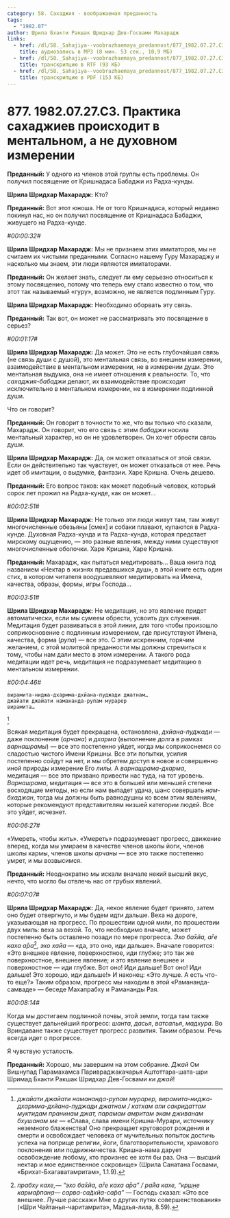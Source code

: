 ```yaml
---
category: 58. Сахаджия - воображаемая преданность
tags:
  - "1982.07"
author: Шрила Бхакти Ракшак Шридхар Дев-Госвами Махарадж
links:
  - href: /dl/58._Sahajiya--voobrazhaemaya_predannost/877_1982.07.27.C3_SridharMj_Praktika_sahadzhiev_proishodit_v_mentalnom_a_ne_duhovnom_izmerenii.mp3
    title: аудиозапись в MP3 (8 мин. 53 сек., 10,9 МБ)
  - href: /dl/58._Sahajiya--voobrazhaemaya_predannost/877_1982.07.27.C3_SridharMj_Praktika_sahadzhiev_proishodit_v_mentalnom_a_ne_duhovnom_izmerenii.rtf
    title: транскрипцию в RTF (93 КБ)
  - href: /dl/58._Sahajiya--voobrazhaemaya_predannost/877_1982.07.27.C3_SridharMj_Praktika_sahadzhiev_proishodit_v_mentalnom_a_ne_duhovnom_izmerenii.pdf
    title: транскрипцию в PDF (153 КБ)
---
```


# 877. 1982.07.27.C3. Практика сахаджиев происходит в ментальном, а не духовном измерении

**Преданный:** У одного из членов этой группы есть проблемы. Он получил посвящение от Кришнадаса Бабаджи из Радха-кунды.

**Шрила Шридхар Махарадж:** Кто?

**Преданный:** Вот этот юноша. Не от того Кришнадаса, который недавно покинул нас, но он получил посвящение от Кришнадаса Бабаджи, живущего на Радха-кунде.

*#00:00:32#*

**Шрила Шридхар Махарадж:** Мы не признаем этих имитаторов, мы не считаем их чистыми преданными. Согласно нашему Гуру Махараджу и насколько мы знаем, эти люди являются имитаторами.

**Преданный:** Он желает знать, следует ли ему серьезно относиться к этому посвящению, потому что теперь ему стало известно о том, что этот так называемый «гуру», возможно, не является подлинным Гуру.

**Шрила Шридхар Махарадж:** Необходимо оборвать эту связь.

**Преданный:** Так вот, он может не рассматривать это посвящение в серьез?

*#00:01:17#*

**Шрила Шридхар Махарадж:** Да может. Это не есть глубочайшая связь (не связь души с душой), это ментальная связь, во внешнем измерении, взаимодействие в ментальном измерении, не в измерении души. Это ментальная выдумка, она не имеет отношения к реальности. То, что *сахаджия-бабаджи* делают, их взаимодействие происходит исключительно в ментальном измерении, не в измерении подлинной души.

Что он говорит?

**Преданный:** Он говорит в точности то же, что вы только что сказали, Махарадж. Он говорит, что его связь с этим *бабаджи* носила ментальный характер, но он не удовлетворен. Он хочет обрести связь души.

**Шрила Шридхар Махарадж:** Да, он может отказаться от этой связи. Если он действительно так чувствует, он может отказаться от нее. Речь идет об имитации, о выдумке, фантазии. Харе Кришна. Очень дешево.

**Преданный:** Его вопрос таков: как может подобный человек, который сорок лет прожил на Радха-кунде, как он может…

*#00:02:51#*

**Шрила Шридхар Махарадж:** Не только эти люди живут там, там живут многочисленные обезьяны [смех] и собаки плавают, купаются в Радха-кунде. Духовная Радха-кунда и та Радха-кунда, которая предстает мирскому ощущению, — это разные явления, между ними существуют многочисленные оболочки. Харе Кришна, Харе Кришна.

**Преданный:** Махарадж, как пытаться медитировать… Ваша книга под названием «Нектар в жизнях предавшихся душ», в этой книге есть один стих, в котором читателя воодушевляют медитировать на Имена, качества, образы, формы, игры Господа…

*#00:03:51#*

**Шрила Шридхар Махарадж:** Не медитация, но это явление придет автоматически, если мы сумеем обрести, усвоить дух служения. Медитация будет развиваться в этой линии, для того чтобы произошло соприкосновение с подлинным измерением, где присутствуют Имена, качества, форма (*рупа*) — все это. С этим искренним, горячим желанием, с этой молитвой преданности мы должны стремиться к тому, чтобы нам дали место в этом измерении. А такого рода медитации идет речь, медитация не подразумевает медитацию в ментальном измерении.

*#00:04:46#*

    вирамита-ниджа-дхармма-дхйана-пуджади джатнам…
    джайати джайати намананда-рупам мурарер
    вирамита…
[^_ftn1]

Всякая медитация будет прекращена, остановлена, *дхйана-пуджади* — даже поклонение (*арчана*) и *дхарма* (выполнение долга в рамках *варнашрамы*) — все это постепенно уйдет, когда мы соприкоснемся со сладостью чистого Имени Кришны. Все эти попытки, усилия постепенно сойдут на нет, и мы обретем доступ в новое и совершенно иной природы измерение Его *лилы.* А *варнашрама-дхарма*, медитация — все это призвано привести нас туда, на тот уровень. *Варнашрама*, медитация — все это в большей или меньшей степени восходящие методы, но если нам выпадет удача, шанс совершать *нам-бхаджан*, тогда мы должны быть равнодушны ко всем этим явлениям, которые рекомендуют представителям низшей категории людей. Все это уйдет, исчезнет.

*#00:06:27#*

«Умереть, чтобы жить». «Умереть» подразумевает прогресс, движение вперед, когда мы умираем в качестве членов школы йоги, членов школы кармы, членов школы *арчаны* — все это также постепенно умрет, и мы возвысимся.

**Преданный:** Неоднократно мы искали вначале некий высший вкус, нечто, что могло бы отвлечь нас от грубых явлений.

*#00:07:07#*

**Шрила Шридхар Махарадж:** Да, некое явление будет принято, затем оно будет отвергнуто, и мы будем идти дальше. Веха на дороге, указывающая на прогресс. По прошествии одной мили, по прошествии двух миль: веха за вехой. То, что необходимо вначале, может постепенно быть оставлено позади по мере прогресса. *Эхо ба̄хйа, а̄ге каха а̄ра*[^_ftn2], *эхо хайа* — «да, это оно, иди дальше». Вначале говорится: «Это внешнее явление, поверхностное, иди глубже; это так же поверхностное, внешнее явление; и это явление внешнее и поверхностное — иди глубже. Вот оно! Иди дальше! Вот оно! Иди дальше! Это хорошо, иди дальше!» И наконец: «Это лучше. А есть что-то еще?» Таким образом, прогресс мы находим в этой «Рамананда-самваде» — беседе Махапрабху и Рамананды Рая.

*#00:08:14#*

Когда мы достигаем подлинной почвы, этой земли, тогда там также существует дальнейший прогресс: *шанта*, *дасья*, *ватсалья*, *мадхура*. Во Вриндаване также существует прогресс развития. Таким образом. Речь всегда идет о прогрессе.

Я чувствую усталость.

**Преданный:** Хорошо, мы завершим на этом собрание. *Джай* Ом Вишнупад Парамахамса Паривраджакачарья Аштоттара-шата-шри Шримад Бхакти Ракшак Шридхар Дев-Госвами *ки джай*!



[^_ftn1]: *джайати джайати намананда-рупам мурарер, вирамита-ниджа-дхармма-дхйана-пуджади джатнам / катхам апи сакридаттам муктидам пранинам джат, парамам амритам экам дживанам бхушанам ме* — «Слава, слава имени Кришна-Мурари, источнику неземного блаженства! Оно прекращает круговорот рождения и смерти и освобождает человека от мучительных попыток достичь успеха на поприще религии, йоги, благотворительности, храмового поклонения или подвижничества. Кришна-нама дарует освобождение любому, кто произнес ее хотя бы раз. Она — высший нектар и мое единственное сокровище» (Шрила Санатана Госвами, «Брихат-Бхагаватамритам», 1.1.9).

[^_ftn2]: *прабху кахе,— “эхо ба̄хйа, а̄ге каха а̄ра” / ра̄йа кахе, “кр̣ш̣н̣е карма̄рпан̣а— сарва-са̄дхйа-са̄ра”* — Господь сказал: «Это все внешнее. Лучше расскажи Мне о других путях совершенствования» («Шри Чайтанья-чаритамрита», Мадхья-лила, 8.59).

